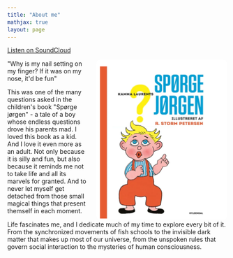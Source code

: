 ```yaml
---
title: "About me"
mathjax: true
layout: page
---
```


[Listen on SoundCloud](https://soundcloud.com/kim-larsen-official/sp-rge-j-rgen-1?utm_source=clipboard&utm_medium=text&utm_campaign=social_sharing)

<img align="right" src="/assets/spgjrgn.png" width="300" style="margin-left: 20px; border-radius: 8px;">

"Why is my nail setting on my finger? If it was on my nose, it'd be fun"

This was one of the many questions asked in the children's book "Spørge jørgen" - a tale of a boy whose endless questions drove his parents mad. I loved this book as a kid. And I love it even more as an adult. Not only because it is silly and fun, but also because it reminds me not to take life and all its marvels for granted. And to never let myself get detached from those small magical things that present themself in each moment. 

Life fascinates me, and I dedicate much of my time to explore every bit of it. From the synchronized movements of fish schools to the invisible dark matter that makes up most of our universe, from the unspoken rules that govern social interaction to the mysteries of human consciousness.
